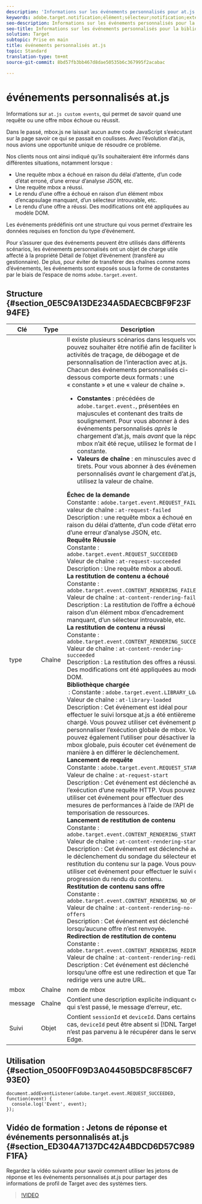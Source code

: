```yaml
---
description: 'Informations sur les événements personnalisés pour at.js. '
keywords: adobe.target.notification;élément;sélecteur;notification;extension
seo-description: Informations sur les événements personnalisés pour la bibliothèque JavaScript at.js d’Adobe Target.
seo-title: Informations sur les événements personnalisés pour la bibliothèque JavaScript at.js d’Adobe Target.
solution: Target
subtopic: Prise en main
title: événements personnalisés at.js
topic: Standard
translation-type: tm+mt
source-git-commit: 8bd57fb3bb467d8dae50535b6c367995f2acabac

---
```



# événements personnalisés at.js

Informations sur `at.js custom events`, qui permet de savoir quand une requête ou une offre mbox échoue ou réussit.

Dans le passé, mbox.js ne laissait aucun autre code JavaScript s’exécutant sur la page savoir ce qui se passait en coulisses. Avec l’évolution d’at.js, nous avions une opportunité unique de résoudre ce problème.

Nos clients nous ont ainsi indiqué qu’ils souhaiteraient être informés dans différentes situations, notamment lorsque :

* Une requête mbox a échoué en raison du délai d’attente, d’un code d’état erroné, d’une erreur d’analyse JSON, etc.
* Une requête mbox a réussi.
* Le rendu d’une offre a échoué en raison d’un élément mbox d’encapsulage manquant, d’un sélecteur introuvable, etc.
* Le rendu d’une offre a réussi. Des modifications ont été appliquées au modèle DOM.

Les événements prédéfinis ont une structure qui vous permet d’extraire les données requises en fonction du type d’événement.

Pour s’assurer que des événements peuvent être utilisés dans différents scénarios, les événements personnalisés ont un objet de charge utile affecté à la propriété Détail de l’objet d’événement (transféré au gestionnaire). De plus, pour éviter de transférer des chaînes comme noms d’événements, les événements sont exposés sous la forme de constantes par le biais de l’espace de noms `adobe.target.event`.

## Structure {#section_0E5C9A13DE234A5DAECBCBF9F23F94FE}

| Clé | Type | Description |
|--- |--- |--- |
| type | Chaîne | Il existe plusieurs scénarios dans lesquels vous pouvez souhaiter être notifié afin de faciliter les activités de traçage, de débogage et de personnalisation de l’interaction avec at.js.<br>Chacun des événements personnalisés ci-dessous comporte deux formats : une « constante » et une « valeur de chaîne ».<ul><li>**Constantes** : précédées de `adobe.target.event.`, présentées en majuscules et contenant des traits de soulignement. Pour vous abonner à des événements personnalisés *après* le chargement d’at.js, mais *avant* que la réponse mbox n’ait été reçue, utilisez le format de la constante.</li><li>**Valeurs de chaîne** : en minuscules avec des tirets. Pour vous abonner à des événements personnalisés *avant* le chargement d’at.js, utilisez la valeur de chaîne.</li></ul>**Échec de la demande**<br>Constante : `adobe.target.event.REQUEST_FAILED`<br>valeur de chaîne : `at-request-failed`<br>Description : une requête mbox a échoué en raison du délai d’attente, d’un code d’état erroné, d’une erreur d’analyse JSON, etc.<br>**Requête Réussie**<br>Constante : `adobe.target.event.REQUEST_SUCCEEDED`<br>Valeur de chaîne : `at-request-succeeded`<br>Description : Une requête mbox a abouti.<br>**La restitution de contenu a échoué**<br>Constante : `adobe.target.event.CONTENT_RENDERING_FAILED`<br>Valeur de chaîne : `at-content-rendering-failed`<br>Description : La restitution de l’offre a échoué en raison d’un élément mbox d’encadrement manquant, d’un sélecteur introuvable, etc.<br>**La restitution de contenu a réussi**<br>Constante : `adobe.target.event.CONTENT_RENDERING_SUCCEEDED`<br>Valeur de chaîne : `at-content-rendering-succeeded`<br>Description : La restitution des offres a réussi. Des modifications ont été appliquées au modèle DOM.<br>**Bibliothèque chargée**<br> : Constante : `adobe.target.event.LIBRARY_LOADED`<br>Valeur de chaîne : `at-library-loaded`<br>Description : Cet événement est idéal pour effectuer le suivi lorsque at.js a été entièrement chargé. Vous pouvez utiliser cet événement pour personnaliser l’exécution globale de mbox. Vous pouvez également l’utiliser pour désactiver la mbox globale, puis écouter cet événement de manière à en différer le déclenchement.<br>**Lancement de requête**<br>Constante : `adobe.target.event.REQUEST_START`<br>Valeur de chaîne : `at-request-start`<br>Description : Cet événement est déclenché avant l’exécution d’une requête HTTP. Vous pouvez utiliser cet événement pour effectuer des mesures de performances à l’aide de l’API de temporisation de ressources.<br>**Lancement de restitution de contenu**<br>Constante : `adobe.target.event.CONTENT_RENDERING_START`<br>Valeur de chaîne : `at-content-rendering-start`<br>Description : Cet événement est déclenché avant le déclenchement du sondage du sélecteur et la restitution du contenu sur la page. Vous pouvez utiliser cet événement pour effectuer le suivi de la progression du rendu du contenu.<br>**Restitution de contenu sans offre**<br>Constante : `adobe.target.event.CONTENT_RENDERING_NO_OFFERS`<br>Valeur de chaîne : `at-content-rendering-no-offers`<br>Description : Cet événement est déclenché lorsqu’aucune offre n’est renvoyée.<br>**Redirection de restitution de contenu**<br>Constante : `adobe.target.event.CONTENT_RENDERING_REDIRECT`<br>Valeur de chaîne : `at-content-rendering-redirect`<br>Description : Cet événement est déclenché lorsqu’une offre est une redirection et que Target redirige vers une autre URL. |
| mbox | Chaîne | nom de mbox |
| message | Chaîne | Contient une description explicite indiquant ce qui s’est passé, le message d’erreur, etc. |
| Suivi | Objet | Contient `sessionId` et `deviceId`. Dans certains cas, `deviceId` peut être absent si [!DNL Target] n’est pas parvenu à le récupérer dans le serveur Edge. |

## Utilisation {#section_0500FF09D3A04450B5DC8F85C6F793E0}

```
document.addEventListener(adobe.target.event.REQUEST_SUCCEEDED, function(event) { 
  console.log('Event', event); 
});
```

## Vidéo de formation : Jetons de réponse et événements personnalisés at.js {#section_ED304A7137DC42A4BDCD6D57C989F1FA}

Regardez la vidéo suivante pour savoir comment utiliser les jetons de réponse et les événements personnalisés at.js pour partager des informations de profil de Target avec des systèmes tiers.

>[!VIDEO](https://video.tv.adobe.com/v/23253/?captions=fre_fr)